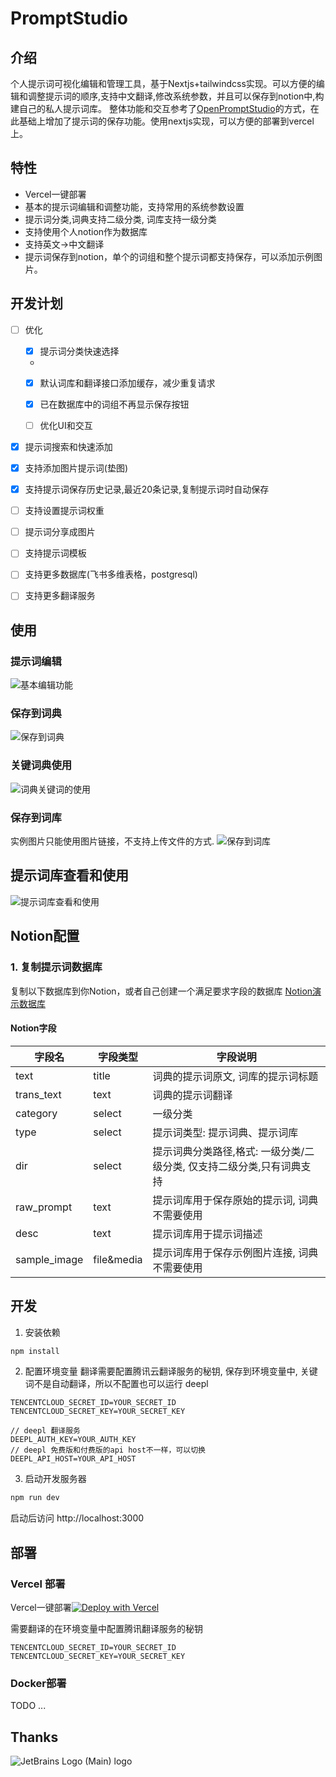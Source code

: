 # PromptStudio

## 介绍

个人提示词可视化编辑和管理工具，基于Nextjs+tailwindcss实现。可以方便的编辑和调整提示词的顺序,支持中文翻译,修改系统参数，并且可以保存到notion中,构建自己的私人提示词库。
整体功能和交互参考了[OpenPromptStudio](https://github.com/Moonvy/OpenPromptStudio)的方式，在此基础上增加了提示词的保存功能。使用nextjs实现，可以方便的部署到vercel上。

## 特性

- Vercel一键部署
- 基本的提示词编辑和调整功能，支持常用的系统参数设置
- 提示词分类,词典支持二级分类, 词库支持一级分类
- 支持使用个人notion作为数据库
- 支持英文->中文翻译
- 提示词保存到notion，单个的词组和整个提示词都支持保存，可以添加示例图片。

## 开发计划

- [ ] 优化

    - [x] 提示词分类快速选择
    - 
    - [x] 默认词库和翻译接口添加缓存，减少重复请求

    - [x] 已在数据库中的词组不再显示保存按钮
    
    - [ ] 优化UI和交互

- [x] 提示词搜索和快速添加

- [x] 支持添加图片提示词(垫图)

- [x] 支持提示词保存历史记录,最近20条记录,复制提示词时自动保存

- [ ] 支持设置提示词权重

- [ ] 提示词分享成图片

- [ ] 支持提示词模板

- [ ] 支持更多数据库(飞书多维表格，postgresql)

- [ ] 支持更多翻译服务

## 使用

### 提示词编辑

![基本编辑功能](docs/asset/img.png)

### 保存到词典

![保存到词典](docs/asset/img_1.png)

### 关键词典使用

![词典关键词的使用](docs/asset/img_2.png)

### 保存到词库

实例图片只能使用图片链接，不支持上传文件的方式.
![保存到词库](docs/asset/img_3.png)

## 提示词库查看和使用

![提示词库查看和使用](docs/asset/img_4.png)

## Notion配置

### 1. 复制提示词数据库

复制以下数据库到你Notion，或者自己创建一个满足要求字段的数据库
[Notion演示数据库](https://wide-samba-0b3.notion.site/09ace004e8fc4e95afdfbfc5a689f9ea?v=e62cd1c4760c4b3a9d4a32c23d80eeb4&pvs=4)

#### Notion字段

| 字段名          | 字段类型       | 字段说明                                   |
|--------------|------------|----------------------------------------|
| text         | title      | 词典的提示词原文, 词库的提示词标题                     |
| trans_text   | text       | 词典的提示词翻译                               |
| category     | select     | 一级分类                                   |
| type         | select     | 提示词类型: 提示词典、提示词库                       |
| dir          | select     | 提示词典分类路径,格式: 一级分类/二级分类, 仅支持二级分类,只有词典支持 |
| raw_prompt   | text       | 提示词库用于保存原始的提示词, 词典不需要使用                |
| desc         | text       | 提示词库用于提示词描述                            |
| sample_image | file&media | 提示词库用于保存示例图片连接, 词典不需要使用                |

## 开发

1. 安装依赖
``` bash
npm install
```
2. 配置环境变量
翻译需要配置腾讯云翻译服务的秘钥, 保存到环境变量中, 关键词不是自动翻译，所以不配置也可以运行
deepl
``` dotenv
TENCENTCLOUD_SECRET_ID=YOUR_SECRET_ID
TENCENTCLOUD_SECRET_KEY=YOUR_SECRET_KEY

// deepl 翻译服务
DEEPL_AUTH_KEY=YOUR_AUTH_KEY
// deepl 免费版和付费版的api host不一样，可以切换
DEEPL_API_HOST=YOUR_API_HOST
```

3. 启动开发服务器

```bash
npm run dev
```
启动后访问 http://localhost:3000


## 部署

### Vercel 部署

Vercel一键部署[![Deploy with Vercel](https://vercel.com/button)](https://vercel.com/new/import?s=https%3A%2F%2Fgithub.com%2Fpyronn%2Fprompt-studio&hasTrialAvailable=1&showOptionalTeamCreation=false&project-name=prompt-studio&framework=nextjs&totalProjects=1&remainingProjects=1)

需要翻译的在环境变量中配置腾讯翻译服务的秘钥
``` dotenv
TENCENTCLOUD_SECRET_ID=YOUR_SECRET_ID
TENCENTCLOUD_SECRET_KEY=YOUR_SECRET_KEY
```

### Docker部署

TODO ...

## Thanks

![JetBrains Logo (Main) logo](https://resources.jetbrains.com/storage/products/company/brand/logos/jb_beam.png)
